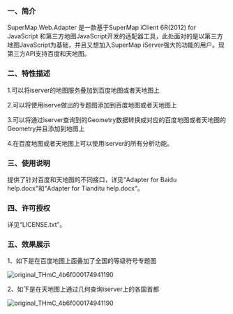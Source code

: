 ### 一、简介

SuperMap.Web.Adapter 是一款基于SuperMap iClient 6R(2012) for JavaScript 和第三方地图JavaScript开发的适配器工具，此处面对的是以第三方地图JavaScript为基础，并且又想加入SuperMap iServer强大的功能的用户。现第三方API支持百度和天地图。

### 二、特性描述

1.可以将iserver的地图服务叠加到百度地图或者天地图上

2.可以将使用iserve做出的专题图添加到百度地图或者天地图上

3.可以将通过iserver查询到的Geometry数据转换成对应的百度地图或者天地图的Geometry并且添加到地图上

4.在百度地图或者天地图上可以使用iserver的所有分析功能。


### 三、使用说明

提供了针对百度和天地图的不同接口，详见“Adapter for Baidu help.docx”和“Adapter for Tianditu help.docx”。

### 四、许可授权

详见“LICENSE.txt”。

### 五、效果展示

1、如下是在百度地图上面叠加了全国的等级符号专题图

![original_THmC_4b6f000174941190](http://fmn.rrimg.com/fmn060/20130516/1450/large_xrvX_4aee0000693d118f.jpg)

2、如下是在天地图上通过几何查询iserver上的各国首都

![original_THmC_4b6f000174941190](http://fmn.rrimg.com/fmn063/20130515/1520/large_AkWW_252300003898118c.jpg)




